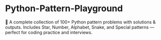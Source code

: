 # Python-Pattern-Playground
🚀 A complete collection of 100+ Python pattern problems with solutions &amp; outputs. Includes Star, Number, Alphabet, Snake, and Special patterns — perfect for coding practice and interviews.

